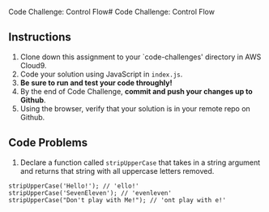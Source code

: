 Code Challenge: Control Flow# Code Challenge: Control Flow

## Instructions

1. Clone down this assignment to your `code-challenges' directory in AWS Cloud9.  
2. Code your solution using JavaScript in `index.js`. 
3. **Be sure to run and test your code throughly!**
4. By the end of Code Challenge, **commit and push your changes up to Github**.
5. Using the browser, verify that your solution is in your remote repo on Github.

## Code Problems

1. Declare a function called `stripUpperCase` that takes in a string argument and returns that string with all uppercase letters removed.
```
stripUpperCase('Hello!'); // 'ello!'
stripUpperCase('SevenEleven'); // 'evenleven'
stripUpperCase("Don't play with Me!"); // 'ont play with e!'
```
